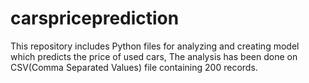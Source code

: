 # carspriceprediction
This repository includes Python files for analyzing and creating model which predicts the price of used cars, The analysis has been done on CSV(Comma Separated Values) file containing 200 records.

